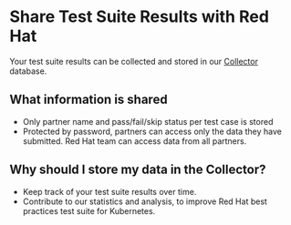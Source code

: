# Share Test Suite Results with Red Hat

Your test suite results can be collected and stored in our
[Collector](https://github.com/test-network-function/collector) database.

## What information is shared

* Only partner name and pass/fail/skip status per test case is stored
* Protected by password, partners can access only the data they have submitted. Red Hat team can access data from all partners.

## Why should I store my data in the Collector?

* Keep track of your test suite results over time.
* Contribute to our statistics and analysis,
to improve Red Hat best practices test suite for Kubernetes.
